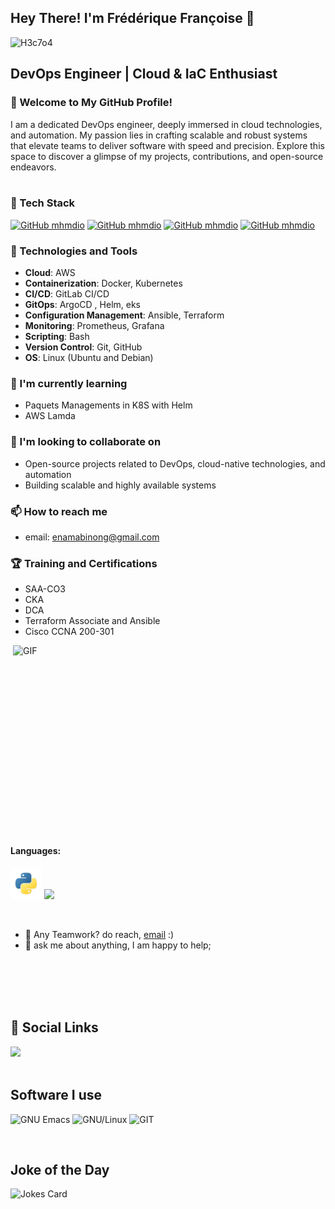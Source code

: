 
## Hey There! I'm Frédérique Françoise 👋

<p align="left"> <img src="https://komarev.com/ghpvc/?username=H3c7o42&label=Profile%20views&color=0e75b6&style=flat" alt="H3c7o4" /> </p>

## DevOps Engineer | Cloud & IaC Enthusiast

 ### 👀 Welcome to My GitHub Profile!

I am a dedicated DevOps engineer, deeply immersed in cloud technologies, and automation. My passion lies in crafting scalable and robust systems that elevate teams to deliver software with speed and precision. Explore this space to discover a glimpse of my projects, contributions, and open-source endeavors.  
<br />

### 🌱 Tech Stack
[![GitHub mhmdio](https://img.shields.io/badge/Amazon_AWS-FF9900?style=for-the-badge&logo=amazonaws&logoColor=white)](https://aws.amazon.com/)
[![GitHub mhmdio](https://img.shields.io/badge/Terraform-7B42BC?style=for-the-badge&logo=terraform&logoColor=white)](https://terraform.io)
[![GitHub mhmdio](https://img.shields.io/badge/Docker-2CA5E0?style=for-the-badge&logo=docker&logoColor=white)](https://docker.com/)
[![GitHub mhmdio](https://img.shields.io/badge/Kubernetes-41957E?style=for-the-badge&logo=kubernetes&logoColor=white)](https://kubernetes.io/)

### 🔧 Technologies and Tools

- **Cloud**: AWS
- **Containerization**: Docker, Kubernetes
- **CI/CD**: GitLab CI/CD
- **GitOps**: ArgoCD , Helm, eks
- **Configuration Management**: Ansible, Terraform
- **Monitoring**: Prometheus, Grafana
- **Scripting**: Bash
- **Version Control**: Git, GitHub
- **OS**: Linux (Ubuntu and Debian)

### 🌱 I'm currently learning

- Paquets Managements in K8S with Helm
- AWS Lamda

### 👯 I'm looking to collaborate on

- Open-source projects related to DevOps, cloud-native technologies, and automation
- Building scalable and highly available systems

### 📫 How to reach me

- email: enamabinong@gmail.com

### 🏆 Training and Certifications

- SAA-CO3
- CKA
- DCA
- Terraform Associate and Ansible
- Cisco CCNA 200-301

<img align="right" alt="GIF" src="https://github.com/abhisheknaiidu/abhisheknaiidu/blob/master/code.gif?raw=true" width="500" height="320" />

#### Languages:
<code><img height="50" src="https://raw.githubusercontent.com/github/explore/80688e429a7d4ef2fca1e82350fe8e3517d3494d/topics/python/python.png"></code>
<code><img height="50" src="https://cdn.jsdelivr.net/gh/devicons/devicon/icons/bash/bash-original.svg"></code>

<br />

- 💼 Any Teamwork? do reach, [email](mailto:enamabinong@gmail.com) :)
- 💬 ask me about anything, I am happy to help;

<!--END_SECTION:waka-->

<br/>
<br/>
<br/>
<br/>



## 💞️ Social Links


</a>
<a href="https://www.linkedin.com/in/frédérique-françoise-enama-binong-40b83512a/">
    <img src="https://skillicons.dev/icons?i=linkedin" />
</a>
<br/>
<br/>

## Software I use

![GNU Emacs](https://img.shields.io/badge/VI%20%26%20Vim-A23C9A.svg?style=for-the-badge&logo=vim&logoColor=white)
![GNU/Linux](https://img.shields.io/badge/GNU%2fLinux-404040.svg?style=for-the-badge&logo=linux&logoColor=white)
![GIT](https://img.shields.io/badge/GIT-C45E00.svg?style=for-the-badge&logo=git&logoColor=white)

<br />

## Joke of the Day

![Jokes Card](https://readme-jokes.vercel.app/api?hideBorder&theme=cobalt&qColor=%23944bcc&aColor=%23bbdb51)

<br />



  <!---
EXSE3/EXSE3 is a ✨ special ✨ repository because its `README.md` (this file) appears on your GitHub profile.
You can click the Preview link to take a look at your changes.
--->


